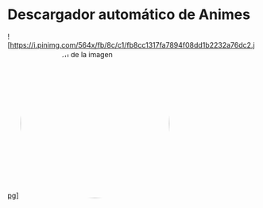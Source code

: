 # Descargador automático de Animes
![https://i.pinimg.com/564x/fb/8c/c1/fb8cc1317fa7894f08dd1b2232a76dc2.jpg]
<img src="https://i.pinimg.com/564x/fb/8c/c1/fb8cc1317fa7894f08dd1b2232a76dc2.jpg" alt="Descripción de la imagen" style="border-radius: 50%; width: 300px; height: 300px; margin-right: 20px;">
